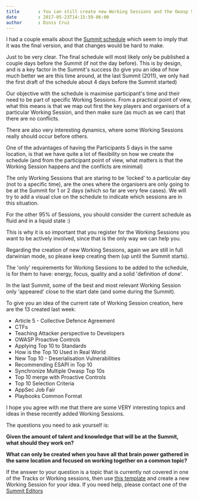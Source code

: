 ```yaml
---
title       : You can still create new Working Sessions and the Owasp Summit Schedule is not final!
date        : 2017-05-23T14:15:59-06:00
author      : Dinis Cruz
---
```


I had a couple emails about the [Summit schedule](http://owaspsummit.org/schedule/summit-schedule.html) which seem to imply that it was the final version, and that changes would be hard to make.

Just to be very clear. The final schedule will most likely only be published a couple days before the Summit (if not the day before). This is by design, and is a key factor in the Summit's success (to give you an idea of how much better we are this time around, at the last Summit (2011), we only had the first draft of the schedule about 4 days before the Summit started)

Our objective with the schedule is maximise participant's time and their need to be part of specific Working Sessions. From a practical point of view, what this means is that we map out first the key players and organisers of a particular Working Session, and then make sure (as much as we can) that there are no conflicts.

There are also very interesting dynamics, where some Working Sessions really should occur before others.

One of the advantages of having the Participants 5 days in the same location, is that we have quite a lot of flexibility on how we create the schedule (and from the participant point of view, what matters is that the Working Session happens and the conflicts are minimal)

The only Working Sessions that are staring to be 'locked' to a particular day (not to a specific time), are the ones where the organisers are only going to be at the Summit for 1 or 2 days (which so far are very few cases). We will try to add a visual clue on the schedule to indicate which sessions are in this situation.

For the other 95% of Sessions, you should consider the current schedule as fluid and in a liquid state  :)

This is why it is so important that you register for the Working Sessions you want to be actively involved, since that is the only way we can help you.

Regarding the creation of new Working Sessions, again we are still in full darwinian mode, so please keep creating them (up until the Summit starts).

The 'only' requirements for Working Sessions to be added to the schedule, is for them to have: energy, focus, quality and a solid 'definition of done'.

In the last Summit, some of the best and most relevant Working Session only 'appeared' close to the start date (and some during the Summit).

To give you an idea of the current rate of Working Session creation, here are the 13 created last week:

 - Article 5 - Collective Defence Agreement
 - CTFs
 - Teaching Attacker perspective to Developers
 - OWASP Proactive Controls
 - Applying Top 10 to Standards
 - How is the Top 10 Used in Real World
 - New Top 10 - Deserialisation Vulnerabilities
 - Recommending ESAPI in Top 10
 - Synchronize Multiple Owasp Top 10s
 - Top 10 merge with Proactive Controls
 - Top 10 Selection Criteria
 - AppSec Job Fair
 - Playbooks Common Format

I hope you agree with me that there are some VERY interesting topics and ideas in these recently added Working Sessions.

The questions you need to ask yourself is:

**Given the amount of talent and knowledge that will be at the Summit, what should they work on?**

**What can only be created when you have all that brain power gathered in the same location and focused on working together on a common topic?**

If the answer to your question is a topic that is currently not covered in one of the Tracks or Working sessions, then use [this template](https://github.com/OWASP/owasp-summit-2017/blob/master/Working-Sessions/_template/draft-working-session.md)
and create a new Working Session for your idea. If you need help, please contact one of the [Summit Editors](http://owaspsummit.org/Logistics/Summit-Editor.html)
